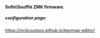 #### Sofle\Soufflé ZMK firmware.

##### configuration page:

https://nickcoutsos.github.io/keymap-editor/

